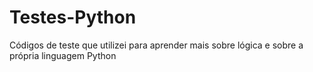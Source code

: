 # Testes-Python
Códigos de teste que utilizei para aprender mais sobre lógica e sobre a própria linguagem Python
